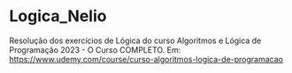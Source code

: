 # Logica_Nelio
Resolução dos exercícios de Lógica do curso Algoritmos e Lógica de Programação 2023 - O Curso COMPLETO. Em: https://www.udemy.com/course/curso-algoritmos-logica-de-programacao

